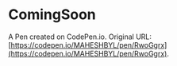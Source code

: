 # ComingSoon

A Pen created on CodePen.io. Original URL: [https://codepen.io/MAHESHBYL/pen/RwoGgrx](https://codepen.io/MAHESHBYL/pen/RwoGgrx).


